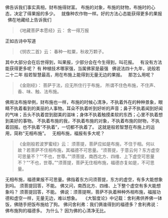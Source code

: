 佛告诉我们事实真相，财布施得财富。
布施的对象，布施的财物，布施时的心态，决定了得果报的多少。
&nbsp;
就像种农作物一样。好的方法心态能获得更多的果报
&nbsp;
佛在地藏经上告诉我们

> 《地藏菩萨本愿经》云：
> 舍一得万报

正如古诗中写道

> 《悯农二首》云：
> 春种一粒粟，秋收万颗子。

其中大部分会在后世得到，叫果报，少部分会在今生得到，叫花报。
&nbsp;
有没有方法能获得更多呢？
有
种植技术哪家强，当属佛家是最强
&nbsp;
佛说法四十九年，说般若二十二年
般若智慧最高，用在布施上能得到无量无边的果报。
&nbsp;
那怎么用呢？

> 《金刚经》：
> 菩萨于法，应无所住行于布施，
> 所谓不住色布施，不住声、香、味、触、法布施。

佛用法布施举例，财布施也一样，布施的时候心清净，不执着外在的种种景象，眼睛不执着看到的美丽的人事物。耳朵不执着听到好听的声音；鼻子不执着闻到好闻的气味；舌头不执着尝到甜美的滋味；身体不执着触摸柔软的东西；心里不执着想到美好的事物。
不执着布施的我，不执着布施的对象，不执着布施的财物，不执着回报。也不执着“不执着”，一切都不执着了。
这就是般若智慧在布施上的运用，简称“无相布施”。
&nbsp;
无相布施，福报有多大呢？

> 《金刚般若波罗蜜经》云：
> 须菩提，菩萨应如是布施，不住于相。何以故？若菩萨不住相布施，其福德不可思量。“须菩提，于意云何？东方虚空可思量不？”“不也，世尊。”“须菩提，南西北方、四维、上下虚空可思量不？”“不也，世尊。”“须菩提，菩萨无住相布施，福德亦复如是，不可思量。

无相布施，福德果报不可思量。佛指着东方问须菩提，东方的虚空，有多大能想象到吗。
须菩提回答，不能。
佛又问，南西北方、四维、上下整个虚空有多大能想象吗？
须菩提回答，不能。
佛说：须菩提啊，菩萨不执着种种外相布施，福报功德和虚空一样，无量无边，难以想象。
&nbsp;
《大智度论》中记载：舍利弗供养佛一钵饭，佛随手把饭布施给了狗。
佛问舍利弗：我们俩谁得到的福德多？舍利弗说：佛布施狗的福德多。
为什么？
因为佛的心清净无比。